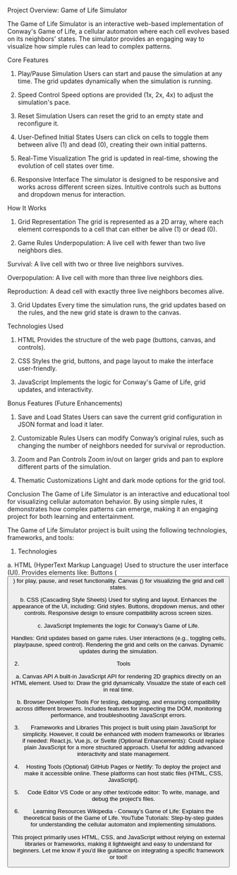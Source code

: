 Project Overview: Game of Life Simulator

The Game of Life Simulator is an interactive web-based implementation of Conway's Game of Life, a cellular automaton where each cell evolves based on its neighbors' states. The simulator provides an engaging way to visualize how simple rules can lead to complex patterns.

Core Features

1. Play/Pause Simulation
Users can start and pause the simulation at any time.
The grid updates dynamically when the simulation is running.

2. Speed Control
Speed options are provided (1x, 2x, 4x) to adjust the simulation's pace.

3. Reset Simulation
Users can reset the grid to an empty state and reconfigure it.

4. User-Defined Initial States
Users can click on cells to toggle them between alive (1) and dead (0), creating their own initial patterns.

5. Real-Time Visualization
The grid is updated in real-time, showing the evolution of cell states over time.

6. Responsive Interface
The simulator is designed to be responsive and works across different screen sizes.
Intuitive controls such as buttons and dropdown menus for interaction.

How It Works

1. Grid Representation
The grid is represented as a 2D array, where each element corresponds to a cell that can either be alive (1) or dead (0).

2. Game Rules
Underpopulation: A live cell with fewer than two live neighbors dies.

Survival: A live cell with two or three live neighbors survives.

Overpopulation: A live cell with more than three live neighbors dies.

Reproduction: A dead cell with exactly three live neighbors becomes alive.

3. Grid Updates
Every time the simulation runs, the grid updates based on the rules, and the new grid state is drawn to the canvas.

Technologies Used

1. HTML
Provides the structure of the web page (buttons, canvas, and controls).

2. CSS
Styles the grid, buttons, and page layout to make the interface user-friendly.

3. JavaScript
Implements the logic for Conway's Game of Life, grid updates, and interactivity.

Bonus Features (Future Enhancements)

1. Save and Load States
Users can save the current grid configuration in JSON format and load it later.

2. Customizable Rules
Users can modify Conway’s original rules, such as changing the number of neighbors needed for survival or reproduction.

3. Zoom and Pan Controls
Zoom in/out on larger grids and pan to explore different parts of the simulation.

4. Thematic Customizations
Light and dark mode options for the grid tool.

Conclusion
The Game of Life Simulator is an interactive and educational tool for visualizing cellular automaton behavior. By using simple rules, it demonstrates how complex patterns can emerge, making it an engaging project for both learning and entertainment.

The Game of Life Simulator project is built using the following technologies, frameworks, and tools:

1. Technologies

a. HTML (HyperText Markup Language)
Used to structure the user interface (UI).
Provides elements like:
Buttons (<button>) for play, pause, and reset functionality.
Canvas (<canvas>) for visualizing the grid and cell states.

b. CSS (Cascading Style Sheets)
Used for styling and layout.
Enhances the appearance of the UI, including:
Grid styles.
Buttons, dropdown menus, and other controls.
Responsive design to ensure compatibility across screen sizes.

c. JavaScript
Implements the logic for Conway’s Game of Life.

Handles:
Grid updates based on game rules.
User interactions (e.g., toggling cells, play/pause, speed control).
Rendering the grid and cells on the canvas.
Dynamic updates during the simulation.

2. Tools

a. Canvas API
A built-in JavaScript API for rendering 2D graphics directly on an HTML <canvas> element.
Used to:
Draw the grid dynamically.
Visualize the state of each cell in real time.

b. Browser Developer Tools
For testing, debugging, and ensuring compatibility across different browsers.
Includes features for inspecting the DOM, monitoring performance, and troubleshooting JavaScript errors.

3. Frameworks and Libraries
This project is built using plain JavaScript for simplicity. However, it could be enhanced with modern frameworks or libraries if needed:
React.js, Vue.js, or Svelte (Optional Enhancements):
Could replace plain JavaScript for a more structured approach.
Useful for adding advanced interactivity and state management.

4. Hosting Tools (Optional)
GitHub Pages or Netlify:
To deploy the project and make it accessible online.
These platforms can host static files (HTML, CSS, JavaScript).

5. Code Editor
VS Code or any other text/code editor:
To write, manage, and debug the project's files.

6. Learning Resources
Wikipedia - Conway’s Game of Life: Explains the theoretical basis of the Game of Life.
YouTube Tutorials: Step-by-step guides for understanding the cellular automaton and implementing simulations.

This project primarily uses HTML, CSS, and JavaScript without relying on external libraries or frameworks, making it lightweight and easy to understand for beginners. Let me know if you'd like guidance on integrating a specific framework or tool!
